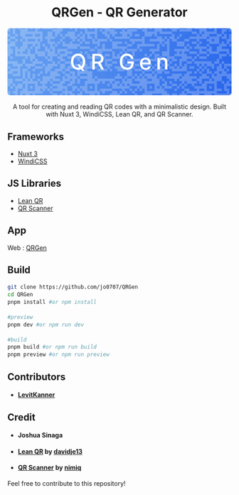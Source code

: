 <h1 align="center">QRGen - QR Generator</h1>

<p align="center">
  <img src="screenshots/banner.png"/>
</p>

<p align="center">
    A tool for creating and reading QR codes with a minimalistic design. Built with Nuxt 3, WindiCSS, Lean QR, and QR Scanner. 
</p>

## Frameworks

- [Nuxt 3](https://nuxt.com/)
- [WindiCSS](https://windicss.org/)

## JS Libraries

- [Lean QR](https://github.com/davidje13/lean-qr)
- [QR Scanner](https://github.com/nimiq/qr-scanner)

## App

Web : [QRGen](https://qr-gen-nu.vercel.app/)

## Build

```bash
git clone https://github.com/jo0707/QRGen
cd QRGen
pnpm install #or npm install

#preview
pnpm dev #or npm run dev

#build
pnpm build #or npm run build
pnpm preview #or npm run preview
```
## Contributors
<!-- later readmez: contributorsz -start -->
<!-- later readmez: contributorsz -end -->
- #### [LevitKanner](https://github.com/LevitKanner)

## Credit

- #### Joshua Sinaga
- #### [Lean QR](https://github.com/davidje13/lean-qr) by [davidje13](https://github.com/davidje13)
- #### [QR Scanner](https://github.com/davidje13/lean-qr) by [nimiq](https://github.com/nimiq/qr-scanner)

Feel free to contribute to this repository!
